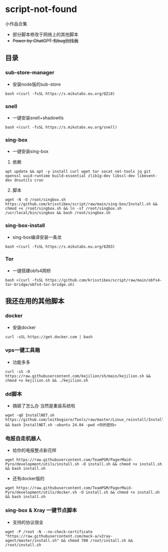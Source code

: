 # script-not-found
小作品合集

* 部分脚本修改于网络上的其他脚本
* ~~Power by ChatGPT 有bug别找我~~
## 目录

### sub-store-manager
- 安装node版的sub-store
```
bash <(curl -fsSL https://s.mikutabs.eu.org/QZi8)
```
### snell
- 一键安装snell+shadowtls
```
bash <(curl -fsSL https://s.mikutabs.eu.org/snell)
```
### sing-box
- 一键安装sing-box
1. 依赖
```
apt update && apt -y install curl wget tar socat net-tools jq git openssl uuid-runtime build-essential zlib1g-dev libssl-dev libevent-dev dnsutils cron
```
2. 脚本
```
wget -N -O /root/singbox.sh https://github.com/krisstibex/script/raw/main/sing-box/Install.sh && chmod +x /root/singbox.sh && ln -sf /root/singbox.sh /usr/local/bin/singbox && bash /root/singbox.sh
```
### sing-box-install
- sing-box编译安装一条龙
```
bash <(curl -fsSL https://s.mikutabs.eu.org/6ZO3)
```
### Tor
- 一键搭建obfs4网桥
```
bash <(curl -fsSL https://github.com/krisstibex/script/raw/main/obfs4-tor-bridge/obfs4-tor-bridge.sh)
```

## 我还在用的其他脚本

### docker
- 安装docker
```
curl -sSL https://get.docker.com | bash
```
### vps一键工具箱
- 功能多多
```
curl -sS -O https://raw.githubusercontent.com/kejilion/sh/main/kejilion.sh && chmod +x kejilion.sh && ./kejilion.sh
```
### dd脚本
- 搞砸了怎么办 当然是重装系统啦
```
wget -qO InstallNET.sh https://github.com/leitbogioro/Tools/raw/master/Linux_reinstall/InstallNET.sh && bash InstallNET.sh -ubuntu 24.04 -pwd <你的密码>
```
### 电报自走机器人
- 给你的电报整点新花样
```
wget https://raw.githubusercontent.com/TeamPGM/PagerMaid-Pyro/development/utils/install.sh -O install.sh && chmod +x install.sh && bash install.sh
```
- 还有docker版的
```
wget https://raw.githubusercontent.com/TeamPGM/PagerMaid-Pyro/development/utils/docker.sh -O install.sh && chmod +x install.sh && bash install.sh
```
### sing-box & Xray 一键节点脚本
- 支持的协议很全
```
wget -P /root -N --no-check-certificate "https://raw.githubusercontent.com/mack-a/v2ray-agent/master/install.sh" && chmod 700 /root/install.sh && /root/install.sh
```
